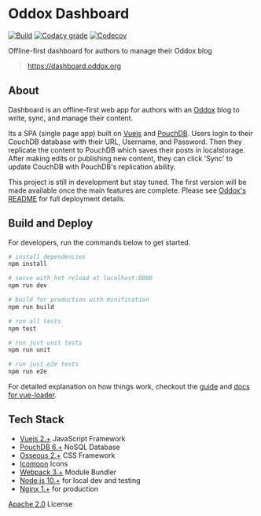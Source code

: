 # Oddox Dashboard

[![Build](https://img.shields.io/travis/oddoxorg/dashboard.svg)](https://travis-ci.org/oddoxorg/dashboard)
[![Codacy grade](https://img.shields.io/codacy/grade/5442d4e80cdf462584e74cdbe9d82063.svg)](https://www.codacy.com/app/amdelamar/dashboard)
[![Codecov](https://img.shields.io/codecov/c/github/oddoxorg/dashboard.svg)](https://codecov.io/gh/oddoxorg/dashboard)

Offline-first dashboard for authors to manage their Oddox blog

> https://dashboard.oddox.org

## About

Dashboard is an offline-first web app for authors with an [Oddox](https://github.com/oddoxorg/oddox) blog to write, sync, and manage their content.

Its a SPA (single page app) built on [Vuejs](https://vuejs.org/) and [PouchDB](https://pouchdb.com/). Users login to their CouchDB database with their URL, Username, and Password. Then they replicate the content to PouchDB which saves their posts in localstorage. After making edits or publishing new content, they can click 'Sync' to update CouchDB with PouchDB's replication ability.

This project is still in development but stay tuned. The first version will be made available once the main features are complete. Please see [Oddox's README](https://github.com/oddoxorg/oddox) for full deployment details.

## Build and Deploy

For developers, run the commands below to get started.

``` bash
# install dependencies
npm install

# serve with hot reload at localhost:8080
npm run dev

# build for production with minification
npm run build

# run all tests
npm test

# run just unit tests
npm run unit

# run just e2e tests
npm run e2e
```

For detailed explanation on how things work, checkout the [guide](http://vuejs-templates.github.io/webpack/) and [docs for vue-loader](http://vuejs.github.io/vue-loader).

## Tech Stack

 * [Vuejs 2.+](https://vuejs.org/) JavaScript Framework
 * [PouchDB 6.+](https://pouchdb.com/) NoSQL Database
 * [Osseous 2.+](https://austindelamar.com/osseous/) CSS Framework
 * [Icomoon](http://icomoon.io/) Icons
 * [Webpack 3.+](https://webpack.js.org/) Module Bundler
 * [Node.js 10.+](https://nodejs.org/) for local dev and testing
 * [Nginx 1.+](https://nginx.org/) for production

[Apache 2.0](https://github.com/oddoxorg/dashboard/blob/master/LICENSE) License
